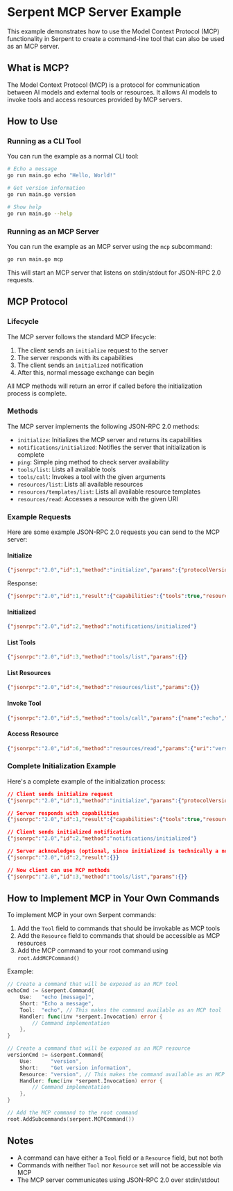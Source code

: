 # Serpent MCP Server Example

This example demonstrates how to use the Model Context Protocol (MCP) functionality in Serpent to create a command-line tool that can also be used as an MCP server.

## What is MCP?

The Model Context Protocol (MCP) is a protocol for communication between AI models and external tools or resources. It allows AI models to invoke tools and access resources provided by MCP servers.

## How to Use

### Running as a CLI Tool

You can run the example as a normal CLI tool:

```bash
# Echo a message
go run main.go echo "Hello, World!"

# Get version information
go run main.go version

# Show help
go run main.go --help
```

### Running as an MCP Server

You can run the example as an MCP server using the `mcp` subcommand:

```bash
go run main.go mcp
```

This will start an MCP server that listens on stdin/stdout for JSON-RPC 2.0 requests.

## MCP Protocol

### Lifecycle

The MCP server follows the standard MCP lifecycle:

1. The client sends an `initialize` request to the server
2. The server responds with its capabilities
3. The client sends an `initialized` notification
4. After this, normal message exchange can begin

All MCP methods will return an error if called before the initialization process is complete.

### Methods

The MCP server implements the following JSON-RPC 2.0 methods:

- `initialize`: Initializes the MCP server and returns its capabilities
- `notifications/initialized`: Notifies the server that initialization is complete
- `ping`: Simple ping method to check server availability
- `tools/list`: Lists all available tools
- `tools/call`: Invokes a tool with the given arguments
- `resources/list`: Lists all available resources
- `resources/templates/list`: Lists all available resource templates
- `resources/read`: Accesses a resource with the given URI

### Example Requests

Here are some example JSON-RPC 2.0 requests you can send to the MCP server:

#### Initialize

```json
{"jsonrpc":"2.0","id":1,"method":"initialize","params":{"protocolVersion":"2025-03-26","clientInfo":{"name":"manual-test-client","version":"1.0.0"},"capabilities":{}}}
```

Response:
```json
{"jsonrpc":"2.0","id":1,"result":{"capabilities":{"tools":true,"resources":true}}}
```

#### Initialized

```json
{"jsonrpc":"2.0","id":2,"method":"notifications/initialized"}
```

#### List Tools

```json
{"jsonrpc":"2.0","id":3,"method":"tools/list","params":{}}
```

#### List Resources

```json
{"jsonrpc":"2.0","id":4,"method":"resources/list","params":{}}
```

#### Invoke Tool

```json
{"jsonrpc":"2.0","id":5,"method":"tools/call","params":{"name":"echo","arguments":{"_":"Hello from MCP!"}}}
```

#### Access Resource

```json
{"jsonrpc":"2.0","id":6,"method":"resources/read","params":{"uri":"version"}}
```

### Complete Initialization Example

Here's a complete example of the initialization process:

```json
// Client sends initialize request
{"jsonrpc":"2.0","id":1,"method":"initialize","params":{"protocolVersion":"2025-03-26","clientInfo":{"name":"manual-test-client","version":"1.0.0"},"capabilities":{}}}

// Server responds with capabilities
{"jsonrpc":"2.0","id":1,"result":{"capabilities":{"tools":true,"resources":true}}}

// Client sends initialized notification
{"jsonrpc":"2.0","id":2,"method":"notifications/initialized"}

// Server acknowledges (optional, since initialized is technically a notification)
{"jsonrpc":"2.0","id":2,"result":{}}

// Now client can use MCP methods
{"jsonrpc":"2.0","id":3,"method":"tools/list","params":{}}
```

## How to Implement MCP in Your Own Commands

To implement MCP in your own Serpent commands:

1. Add the `Tool` field to commands that should be invokable as MCP tools
2. Add the `Resource` field to commands that should be accessible as MCP resources
3. Add the MCP command to your root command using `root.AddMCPCommand()`

Example:

```go
// Create a command that will be exposed as an MCP tool
echoCmd := &serpent.Command{
    Use:   "echo [message]",
    Short: "Echo a message",
    Tool:  "echo", // This makes the command available as an MCP tool
    Handler: func(inv *serpent.Invocation) error {
        // Command implementation
    },
}

// Create a command that will be exposed as an MCP resource
versionCmd := &serpent.Command{
    Use:      "version",
    Short:    "Get version information",
    Resource: "version", // This makes the command available as an MCP resource
    Handler: func(inv *serpent.Invocation) error {
        // Command implementation
    },
}

// Add the MCP command to the root command
root.AddSubcommands(serpent.MCPCommand())
```

## Notes

- A command can have either a `Tool` field or a `Resource` field, but not both
- Commands with neither `Tool` nor `Resource` set will not be accessible via MCP
- The MCP server communicates using JSON-RPC 2.0 over stdin/stdout
